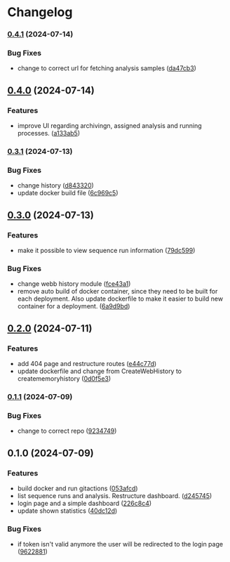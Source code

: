 # Changelog

### [0.4.1](https://www.github.com/clinical-genomics-uppsala/ductus_frontend_app/compare/v0.4.0...v0.4.1) (2024-07-14)


### Bug Fixes

* change to correct url for fetching analysis samples ([da47cb3](https://www.github.com/clinical-genomics-uppsala/ductus_frontend_app/commit/da47cb34b26cf201bcd9ef932a874db07df9a22e))

## [0.4.0](https://www.github.com/clinical-genomics-uppsala/ductus_frontend_app/compare/v0.3.1...v0.4.0) (2024-07-14)


### Features

* improve UI regarding archivingn, assigned analysis and running processes. ([a133ab5](https://www.github.com/clinical-genomics-uppsala/ductus_frontend_app/commit/a133ab5faedfa9ff4410c9b4cb7d1f63b5b1fda2))

### [0.3.1](https://www.github.com/clinical-genomics-uppsala/ductus_frontend_app/compare/v0.3.0...v0.3.1) (2024-07-13)


### Bug Fixes

* change history ([d843320](https://www.github.com/clinical-genomics-uppsala/ductus_frontend_app/commit/d843320f00df9a887e4dd86b1744ca56a957f1f9))
* update docker build file ([6c969c5](https://www.github.com/clinical-genomics-uppsala/ductus_frontend_app/commit/6c969c55e458c5a956e62ec5d14b0d7452c1c4f7))

## [0.3.0](https://www.github.com/clinical-genomics-uppsala/ductus_frontend_app/compare/v0.2.0...v0.3.0) (2024-07-13)


### Features

* make it possible to view sequence run information ([79dc599](https://www.github.com/clinical-genomics-uppsala/ductus_frontend_app/commit/79dc599081103b273c946a9fbb17f92931e84fd8))


### Bug Fixes

* change webb history module ([fce43a1](https://www.github.com/clinical-genomics-uppsala/ductus_frontend_app/commit/fce43a13c84bacdde39f0543f1bbb03c02a6ead5))
* remove auto build of docker container, since they need to be built for each deployment. Also update dockerfile to make it easier to build new container for a deployment. ([6a9d9bd](https://www.github.com/clinical-genomics-uppsala/ductus_frontend_app/commit/6a9d9bd16e1c3cb11fb42412261bedf7ee9cbe01))

## [0.2.0](https://www.github.com/clinical-genomics-uppsala/ductus_frontend_app/compare/v0.1.1...v0.2.0) (2024-07-11)


### Features

* add 404 page and restructure routes ([e44c77d](https://www.github.com/clinical-genomics-uppsala/ductus_frontend_app/commit/e44c77d9d537e72544633e1f386b260c363d7e22))
* update dockerfile and change from CreateWebHistory to creatememoryhistory ([0d0f5e3](https://www.github.com/clinical-genomics-uppsala/ductus_frontend_app/commit/0d0f5e3e4e0eb5640eecc2a8a1facc68c3e4286c))

### [0.1.1](https://www.github.com/clinical-genomics-uppsala/ductus_frontend_app/compare/v0.1.0...v0.1.1) (2024-07-09)


### Bug Fixes

* change to correct repo ([9234749](https://www.github.com/clinical-genomics-uppsala/ductus_frontend_app/commit/9234749e40d82c3cf3150890323f8e67a5c6ecac))

## 0.1.0 (2024-07-09)


### Features

* build docker and run gitactions ([053afcd](https://www.github.com/clinical-genomics-uppsala/ductus_frontend_app/commit/053afcd98a1718f98b4457a557a0b94f3887e7b8))
* list sequence runs and analysis. Restructure dashboard. ([d245745](https://www.github.com/clinical-genomics-uppsala/ductus_frontend_app/commit/d24574593541c32e32ff14e1d2ada65e02be65c7))
* login page and a simple dashboard ([226c8c4](https://www.github.com/clinical-genomics-uppsala/ductus_frontend_app/commit/226c8c4979dd1073ad38779d3037ad7234c1e52c))
* update shown statistics ([40dc12d](https://www.github.com/clinical-genomics-uppsala/ductus_frontend_app/commit/40dc12d22b9ada873d94a7e5db3c2e1161861430))


### Bug Fixes

* if token isn't valid anymore the user will be redirected to the login page ([9622881](https://www.github.com/clinical-genomics-uppsala/ductus_frontend_app/commit/9622881ef1c441907f36da638087c2ad75fc0ff3))
